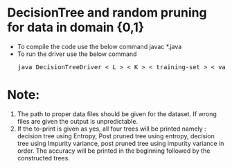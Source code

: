 <h1>DecisionTree and random pruning for data in domain {0,1}</h1>
<ul>
<li>To compile the code use the below command
javac *.java
</li>
<li>
To run the driver use the below command
<pre>java DecisionTreeDriver &lt; L &gt; &lt; K &gt; &lt; training-set &gt; &lt; validation-set &gt; &lt; test-set &gt; &lt; to-print : YES / NO &gt;</pre>
</li>
</ul>
<h1>Note:</h1>
<ol>
<li>The path to proper data files should be given for the dataset. If wrong files are given the output
is unpredictable.
</li>
<li>
If the to-print is given as yes, all four trees will be printed namely : decision tree using Entropy,
Post pruned tree using entropy, decision tree using Impurity variance, post pruned tree using impurity
variance in order. The accuracy will be printed in the beginning followed by the constructed trees.
</li>
</ol>

